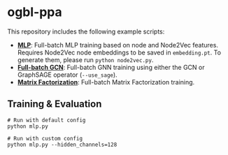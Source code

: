 # ogbl-ppa

This repository includes the following example scripts:

* **[MLP](https://github.com/snap-stanford/ogb/blob/master/examples/linkproppred/ppa/mlp.py)**: Full-batch MLP training based on node and Node2Vec features. Requires Node2Vec node embeddings to be saved in `embedding.pt`. To generate them, please run `python node2vec.py`.
* **[Full-batch GCN](https://github.com/snap-stanford/ogb/blob/master/examples/linkproppred/ppa/full_batch.py)**: Full-batch GNN training using either the GCN or GraphSAGE operator (`--use_sage`).
* **[Matrix Factorization](https://github.com/snap-stanford/ogb/blob/master/examples/linkproppred/ppa/mf.py)**: Full-batch Matrix Factorization training.

## Training & Evaluation

```
# Run with default config
python mlp.py

# Run with custom config
python mlp.py --hidden_channels=128
```
